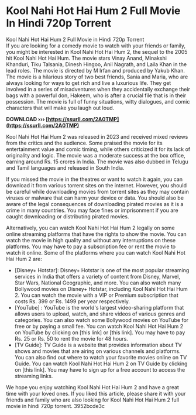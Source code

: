 # Kool Nahi Hot Hai Hum 2 Full Movie In Hindi 720p Torrent
 
 Kool Nahi Hot Hai Hum 2 Full Movie in Hindi 720p Torrent     
If you are looking for a comedy movie to watch with your friends or family, you might be interested in Kool Nahi Hot Hai Hum 2, the sequel to the 2005 hit Kool Nahi Hot Hai Hum. The movie stars Vinay Anand, Minakshi Khanduri, Tiku Talsania, Dinesh Hingoo, Anil Nagrath, and Laila Khan in the lead roles. The movie is directed by M Irfan and produced by Yakub Khan. The movie is a hilarious story of two best friends, Sania and Maria, who are always looking for ways to get rich and live a luxurious life. They get involved in a series of misadventures when they accidentally exchange their bags with a powerful don, Hakeem, who is after a crucial file that is in their possession. The movie is full of funny situations, witty dialogues, and comic characters that will make you laugh out loud.
 
**DOWNLOAD ››› [https://ssurll.com/2A0TMP](https://ssurll.com/2A0TMP)**


     
Kool Nahi Hot Hai Hum 2 was released in 2023 and received mixed reviews from the critics and the audience. Some praised the movie for its entertainment value and comic timing, while others criticized it for its lack of originality and logic. The movie was a moderate success at the box office, earning around Rs. 15 crores in India. The movie was also dubbed in Telugu and Tamil languages and released in South India.
     
If you missed the movie in the theatres or want to watch it again, you can download it from various torrent sites on the internet. However, you should be careful while downloading movies from torrent sites as they may contain viruses or malware that can harm your device or data. You should also be aware of the legal consequences of downloading pirated movies as it is a crime in many countries. You may face fines or imprisonment if you are caught downloading or distributing pirated movies.

Alternatively, you can watch Kool Nahi Hot Hai Hum 2 legally on some online streaming platforms that have the rights to show the movie. You can watch the movie in high quality and without any interruptions on these platforms. You may have to pay a subscription fee or rent the movie to watch it online. Some of the platforms where you can watch Kool Nahi Hot Hai Hum 2 are:
     
- [Disney+ Hotstar]: Disney+ Hotstar is one of the most popular streaming services in India that offers a variety of content from Disney, Marvel, Star Wars, National Geographic, and more. You can also watch many Bollywood movies on Disney+ Hotstar, including Kool Nahi Hot Hai Hum 2. You can watch the movie with a VIP or Premium subscription that costs Rs. 399 or Rs. 1499 per year respectively.
- [YouTube] : YouTube is the world's largest video-sharing platform that allows users to upload, watch, and share videos of various genres and categories. You can also watch some Bollywood movies on YouTube for free or by paying a small fee. You can watch Kool Nahi Hot Hai Hum 2 on YouTube by clicking on [this link] or [this link]. You may have to pay Rs. 25 or Rs. 50 to rent the movie for 48 hours.
- [TV Guide]: TV Guide is a website that provides information about TV shows and movies that are airing on various channels and platforms. You can also find out where to watch your favorite movies online on TV Guide. You can watch Kool Nahi Hot Hai Hum 2 on TV Guide by clicking on [this link]. You may have to sign up for a free account to access the streaming links.

We hope you enjoy watching Kool Nahi Hot Hai Hum 2 and have a great time with your loved ones. If you liked this article, please share it with your friends and family who are also looking for Kool Nahi Hot Hai Hum 2 full movie in hindi 720p torrent.
 3952bcde3c
 
